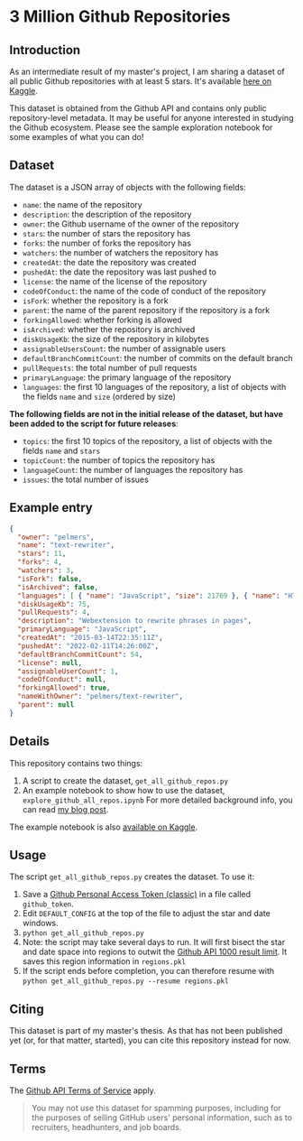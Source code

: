 # 3 Million Github Repositories

## Introduction
As an intermediate result of my master's project, I am sharing a dataset of all public Github
repositories with at least 5 stars.
It's available [here on Kaggle](https://www.kaggle.com/datasets/pelmers/github-repository-metadata-with-5-stars).

This dataset is obtained from the Github API and contains only public repository-level metadata.
It may be useful for anyone interested in studying the Github ecosystem.
Please see the sample exploration notebook for some examples of what you can do!

## Dataset
The dataset is a JSON array of objects with the following fields:
- `name`: the name of the repository
- `description`: the description of the repository
- `owner`: the Github username of the owner of the repository
- `stars`: the number of stars the repository has
- `forks`: the number of forks the repository has
- `watchers`: the number of watchers the repository has
- `createdAt`: the date the repository was created
- `pushedAt`: the date the repository was last pushed to
- `license`: the name of the license of the repository
- `codeOfConduct`: the name of the code of conduct of the repository
- `isFork`: whether the repository is a fork
- `parent`: the name of the parent repository if the repository is a fork
- `forkingAllowed`: whether forking is allowed
- `isArchived`: whether the repository is archived
- `diskUsageKb`: the size of the repository in kilobytes
- `assignableUsersCount`: the number of assignable users
- `defaultBranchCommitCount`: the number of commits on the default branch
- `pullRequests`: the total number of pull requests
- `primaryLanguage`: the primary language of the repository
- `languages`: the first 10 languages of the repository, a list of objects with the fields `name` and `size` (ordered by size)

**The following fields are not in the initial release of the dataset, but have been added to the script for future releases**:
- `topics`: the first 10 topics of the repository, a list of objects with the fields `name` and `stars`
- `topicCount`: the number of topics the repository has
- `languageCount`: the number of languages the repository has
- `issues`: the total number of issues

## Example entry
```json
{
  "owner": "pelmers",
  "name": "text-rewriter",
  "stars": 11,
  "forks": 4,
  "watchers": 3,
  "isFork": false,
  "isArchived": false,
  "languages": [ { "name": "JavaScript", "size": 21769 }, { "name": "HTML", "size": 2096 }, { "name": "CSS", "size": 2081 } ],
  "diskUsageKb": 75,
  "pullRequests": 4,
  "description": "Webextension to rewrite phrases in pages",
  "primaryLanguage": "JavaScript",
  "createdAt": "2015-03-14T22:35:11Z",
  "pushedAt": "2022-02-11T14:26:00Z",
  "defaultBranchCommitCount": 54,
  "license": null,
  "assignableUserCount": 1,
  "codeOfConduct": null,
  "forkingAllowed": true,
  "nameWithOwner": "pelmers/text-rewriter",
  "parent": null
}
```

## Details
This repository contains two things:
1. A script to create the dataset, `get_all_github_repos.py`
2. An example notebook to show how to use the dataset, `explore_github_all_repos.ipynb`
For more detailed background info, you can read [my blog post](https://pelmers.com/all-of-the-github/).

The example notebook is also [available on Kaggle](https://www.kaggle.com/code/pelmers/explore-github-repository-metadata).

## Usage
The script `get_all_github_repos.py` creates the dataset. To use it:
1. Save a [Github Personal Access Token (classic)](https://github.com/settings/tokens) in a file called `github_token`.
2. Edit `DEFAULT_CONFIG` at the top of the file to adjust the star and date windows.
3. `python get_all_github_repos.py`
4. Note: the script may take several days to run. It will first bisect the star and date space
into regions to outwit the [Github API 1000 result limit](https://github.com/PyGithub/PyGithub/issues/1072). It saves this region information in `regions.pkl`
5. If the script ends before completion, you can therefore resume with `python get_all_github_repos.py --resume regions.pkl`

## Citing
This dataset is part of my master's thesis. As that has not been published yet (or, for that matter, started),
you can cite this repository instead for now.

## Terms
The [Github API Terms of Service](https://docs.github.com/en/site-policy/github-terms/github-terms-of-service#h-api-terms) apply.
> You may not use this dataset for spamming purposes, including for the purposes of selling GitHub users' personal information, such as to recruiters, headhunters, and job boards.
